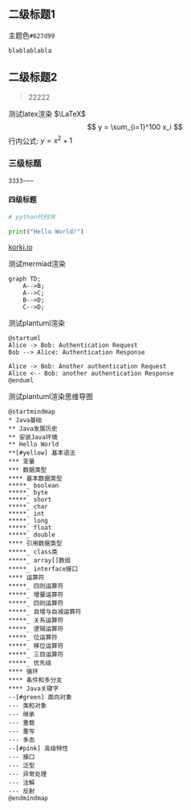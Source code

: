 ## 二级标题1


主题色`#627d99`


`blablablabla`

## 二级标题2
> 22222

测试latex渲染 $\LaTeX$
$$
y = \sum_{i=1}^100 x_i
$$
行内公式: $y = x^2 + 1$


### 三级标题


```
3333~~~
```



#### 四级标题
```python
# python代码块

print("Hello World!")

```


[korki.io](https://kroki.io)


测试mermiad渲染
```mermaid
graph TD;
    A-->B;
    A-->C;
    B-->D;
    C-->D;

```

测试plantuml渲染
```plantuml
@startuml
Alice -> Bob: Authentication Request
Bob --> Alice: Authentication Response

Alice -> Bob: Another authentication Request
Alice <-- Bob: another authentication Response
@enduml
```
测试plantuml渲染思维导图

```plantuml
@startmindmap
* Java基础
** Java发展历史
** 安装Java环境
** Hello World
**[#yellow] 基本语法
*** 变量
*** 数据类型
**** 基本数据类型
*****_ boolean
*****_ byte
*****_ short
*****_ char
*****_ int
*****_ long
*****_ float
*****_ double
**** 引用数据类型
*****_ class类
*****_ array[]数组
*****_ interface接口
**** 运算符
*****_ 四则运算符
*****_ 增量运算符
*****_ 四则运算符
*****_ 自增与自减运算符
*****_ 关系运算符
*****_ 逻辑运算符
*****_ 位运算符
*****_ 移位运算符
*****_ 三目运算符
*****_ 优先级
**** 循环
**** 条件和多分支
**** Java关键字
--[#green] 面向对象
--- 类和对象
--- 继承
--- 重载
--- 重写
--- 多态
--[#pink] 高级特性
--- 接口
--- 泛型
--- 异常处理
--- 注解
--- 反射
@endmindmap

```

